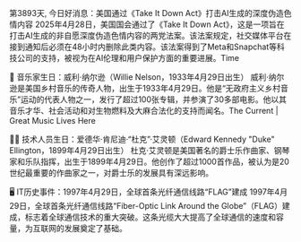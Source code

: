 第3893天, 今日好消息：美国通过《Take It Down Act》打击AI生成的深度伪造色情内容
2025年4月28日，美国国会通过了《Take It Down Act》，这是一项旨在打击AI生成的非自愿深度伪造色情内容的两党法案。​该法案规定，社交媒体平台在接到通知后必须在48小时内删除此类内容。​该法案得到了Meta和Snapchat等科技公司的支持，被视为在AI伦理和用户保护方面的重要进展。 ​
Time

🎵 音乐家生日：威利·纳尔逊（Willie Nelson，1933年4月29日出生）
威利·纳尔逊是美国乡村音乐的传奇人物，出生于1933年4月29日。​他是“无政府主义乡村音乐”运动的代表人物之一，发行了超过100张专辑，并参演了30多部电影。​他以其音乐才华、社会活动和对生物燃料及大麻合法化的支持而闻名。 ​
The Current | Great Music Lives Here

👨‍💻 技术人员生日：爱德华·肯尼迪·“杜克”·艾灵顿（Edward Kennedy "Duke" Ellington，1899年4月29日出生）
杜克·艾灵顿是美国著名的爵士乐作曲家、钢琴家和乐队指挥，出生于1899年4月29日。​他创作了超过1000首作品，被认为是20世纪最重要的作曲家之一，对爵士乐的发展具有深远影响。 ​

🖥️ IT历史事件：1997年4月29日，全球首条光纤通信线路“FLAG”建成
1997年4月29日，全球首条光纤通信线路“Fiber-Optic Link Around the Globe”（FLAG）建成，标志着全球通信技术的重大突破。​这条光缆大大提高了全球通信的速度和容量，为互联网的发展奠定了基础。